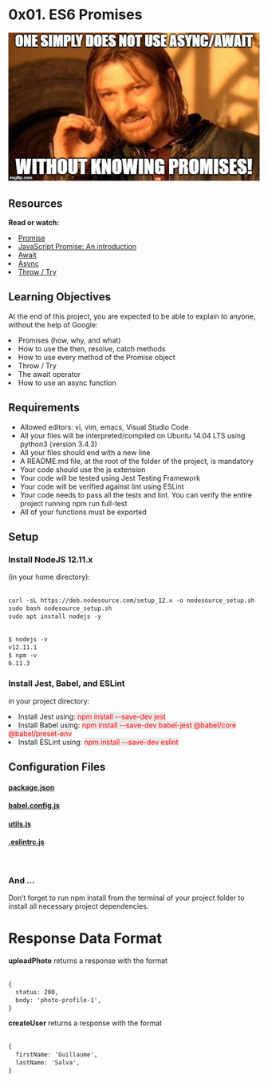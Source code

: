 # 0x01. ES6 Promises

<img src="meme.jpeg">

## Resources
<b>Read or watch:</b>

<li>
    <a href ="https://intranet.alxswe.com/rltoken/8IEjDdrFqrfsXUV9frNmKA">
        Promise
    </a>
</li>
<li>
    <a href ="https://intranet.alxswe.com/rltoken/EnBUkluIIlLr0Z3dRJV4LQ">
        JavaScript Promise: An introduction
    </a>
</li>
<li>
    <a href ="https://intranet.alxswe.com/rltoken/SALOZ-GAD5GVCTnK1iTCdA">
        Await
    </a>
</li>
<li>
    <a href ="https://intranet.alxswe.com/rltoken/QZMWLFR29PO2bVOS4_8j5Q">
        Async
    </a>
</li>
<li>
    <a href ="https://intranet.alxswe.com/rltoken/TXqH5zA1NSVCwCoyr1cNxg">
        Throw / Try
    </a>
</li>

## Learning Objectives
At the end of this project, you are expected to be able to explain to anyone, without the help of Google:

<li>Promises (how, why, and what)</li>
<li>How to use the then, resolve, catch methods</li>
<li>How to use every method of the Promise object</li>
<li>Throw / Try</li>
<li>The await operator</li>
<li>How to use an async function</li>

## Requirements

<ul>
    <li>Allowed editors: vi, vim, emacs, Visual Studio Code</li>
    <li>All your files will be interpreted/compiled on Ubuntu 14.04 LTS using python3 (version 3.4.3)</li>
    <li>All your files should end with a new line</li>
    <li>A README.md file, at the root of the folder of the project, is mandatory</li>
    <li>Your code should use the js extension</li>
    <li>Your code will be tested using Jest Testing Framework</li>
    <li>Your code will be verified against lint using ESLint</li>
    <li>Your code needs to pass all the tests and lint. You can verify the entire project running npm run full-test</li>
    <li>All of your functions must be exported</li>
</ul>

## Setup

### Install NodeJS 12.11.x

(in your home directory):

<pre><code>
curl -sL https://deb.nodesource.com/setup_12.x -o nodesource_setup.sh
sudo bash nodesource_setup.sh
sudo apt install nodejs -y
</code></pre>

<pre><code>
$ nodejs -v
v12.11.1
$ npm -v
6.11.3
</code></pre>

### Install Jest, Babel, and ESLint

in your project directory:

<li>Install Jest using:<span style="color: red; background-color: #E9E9E9;"> npm install --save-dev jest</span></li>
<li>Install Babel using: <span style="color: red; background-color: #E9E9E9;">npm install --save-dev babel-jest @babel/core @babel/preset-env</span></li>
<li>Install ESLint using: <span style="color: red; background-color: #E9E9E9;">npm install --save-dev eslint</span></li>

## Configuration Files

#### <a href="https://github.com/Tii04/alx-frontend-javascript/blob/main/0x01-ES6_promise/package.json">package.json</a>

#### <a href="https://github.com/Tii04/alx-frontend-javascript/blob/main/0x01-ES6_promise/babel.config.js">babel.config.js</a>

#### <a href="https://github.com/Tii04/alx-frontend-javascript/blob/main/0x01-ES6_promise/utils.js">utils.js</a>

#### <a href="https://github.com/Tii04/alx-frontend-javascript/blob/main/0x01-ES6_promise/.eslintrc.js">.eslintrc.js</a>

<br>

### And ...

Don’t forget to run npm install from the terminal of your project folder to install all necessary project dependencies.

# Response Data Format

<strong>uploadPhoto</strong> returns a response with the format

<pre><code>
{
  status: 200,
  body: 'photo-profile-1',
}
</code></pre>

<strong>createUser</strong> returns a response with the format

<pre><code>
{
  firstName: 'Guillaume',
  lastName: 'Salva',
}
</code></pre>

